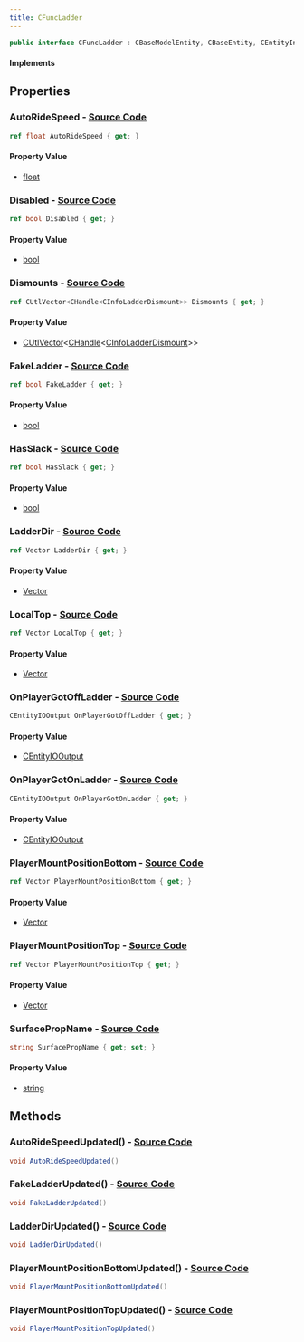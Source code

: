 ```yaml
---
title: CFuncLadder
---
```


```csharp
public interface CFuncLadder : CBaseModelEntity, CBaseEntity, CEntityInstance, ISchemaClass<CEntityInstance>, ISchemaClass<CBaseEntity>, ISchemaClass<CBaseModelEntity>, ISchemaClass<CFuncLadder>, ISchemaField, ISchemaClass, INativeHandle
```

#### Implements

## Properties

### **AutoRideSpeed** - [Source Code](https://github.com/swiftly-solution/swiftlys2/blob/main/managed/src/SwiftlyS2.Generated/Schemas/Interfaces/CFuncLadder.cs#L26)

```csharp
ref float AutoRideSpeed { get; }
```

#### Property Value

- [float](https://learn.microsoft.com/dotnet/api/system.single)

### **Disabled** - [Source Code](https://github.com/swiftly-solution/swiftlys2/blob/main/managed/src/SwiftlyS2.Generated/Schemas/Interfaces/CFuncLadder.cs#L28)

```csharp
ref bool Disabled { get; }
```

#### Property Value

- [bool](https://learn.microsoft.com/dotnet/api/system.boolean)

### **Dismounts** - [Source Code](https://github.com/swiftly-solution/swiftlys2/blob/main/managed/src/SwiftlyS2.Generated/Schemas/Interfaces/CFuncLadder.cs#L18)

```csharp
ref CUtlVector<CHandle<CInfoLadderDismount>> Dismounts { get; }
```

#### Property Value

- [CUtlVector](/docs/api/-1)<[CHandle](/docs/api/shared/natives/chandle-1)<[CInfoLadderDismount](/docs/api/shared/schemadefinitions/cinfoladderdismount)>>

### **FakeLadder** - [Source Code](https://github.com/swiftly-solution/swiftlys2/blob/main/managed/src/SwiftlyS2.Generated/Schemas/Interfaces/CFuncLadder.cs#L30)

```csharp
ref bool FakeLadder { get; }
```

#### Property Value

- [bool](https://learn.microsoft.com/dotnet/api/system.boolean)

### **HasSlack** - [Source Code](https://github.com/swiftly-solution/swiftlys2/blob/main/managed/src/SwiftlyS2.Generated/Schemas/Interfaces/CFuncLadder.cs#L32)

```csharp
ref bool HasSlack { get; }
```

#### Property Value

- [bool](https://learn.microsoft.com/dotnet/api/system.boolean)

### **LadderDir** - [Source Code](https://github.com/swiftly-solution/swiftlys2/blob/main/managed/src/SwiftlyS2.Generated/Schemas/Interfaces/CFuncLadder.cs#L16)

```csharp
ref Vector LadderDir { get; }
```

#### Property Value

- [Vector](/docs/api/shared/natives/vector)

### **LocalTop** - [Source Code](https://github.com/swiftly-solution/swiftlys2/blob/main/managed/src/SwiftlyS2.Generated/Schemas/Interfaces/CFuncLadder.cs#L20)

```csharp
ref Vector LocalTop { get; }
```

#### Property Value

- [Vector](/docs/api/shared/natives/vector)

### **OnPlayerGotOffLadder** - [Source Code](https://github.com/swiftly-solution/swiftlys2/blob/main/managed/src/SwiftlyS2.Generated/Schemas/Interfaces/CFuncLadder.cs#L38)

```csharp
CEntityIOOutput OnPlayerGotOffLadder { get; }
```

#### Property Value

- [CEntityIOOutput](/docs/api/shared/schemadefinitions/centityiooutput)

### **OnPlayerGotOnLadder** - [Source Code](https://github.com/swiftly-solution/swiftlys2/blob/main/managed/src/SwiftlyS2.Generated/Schemas/Interfaces/CFuncLadder.cs#L36)

```csharp
CEntityIOOutput OnPlayerGotOnLadder { get; }
```

#### Property Value

- [CEntityIOOutput](/docs/api/shared/schemadefinitions/centityiooutput)

### **PlayerMountPositionBottom** - [Source Code](https://github.com/swiftly-solution/swiftlys2/blob/main/managed/src/SwiftlyS2.Generated/Schemas/Interfaces/CFuncLadder.cs#L24)

```csharp
ref Vector PlayerMountPositionBottom { get; }
```

#### Property Value

- [Vector](/docs/api/shared/natives/vector)

### **PlayerMountPositionTop** - [Source Code](https://github.com/swiftly-solution/swiftlys2/blob/main/managed/src/SwiftlyS2.Generated/Schemas/Interfaces/CFuncLadder.cs#L22)

```csharp
ref Vector PlayerMountPositionTop { get; }
```

#### Property Value

- [Vector](/docs/api/shared/natives/vector)

### **SurfacePropName** - [Source Code](https://github.com/swiftly-solution/swiftlys2/blob/main/managed/src/SwiftlyS2.Generated/Schemas/Interfaces/CFuncLadder.cs#L34)

```csharp
string SurfacePropName { get; set; }
```

#### Property Value

- [string](https://learn.microsoft.com/dotnet/api/system.string)

## Methods

### **AutoRideSpeedUpdated()** - [Source Code](https://github.com/swiftly-solution/swiftlys2/blob/main/managed/src/SwiftlyS2.Generated/Schemas/Interfaces/CFuncLadder.cs#L43)

```csharp
void AutoRideSpeedUpdated()
```

### **FakeLadderUpdated()** - [Source Code](https://github.com/swiftly-solution/swiftlys2/blob/main/managed/src/SwiftlyS2.Generated/Schemas/Interfaces/CFuncLadder.cs#L44)

```csharp
void FakeLadderUpdated()
```

### **LadderDirUpdated()** - [Source Code](https://github.com/swiftly-solution/swiftlys2/blob/main/managed/src/SwiftlyS2.Generated/Schemas/Interfaces/CFuncLadder.cs#L40)

```csharp
void LadderDirUpdated()
```

### **PlayerMountPositionBottomUpdated()** - [Source Code](https://github.com/swiftly-solution/swiftlys2/blob/main/managed/src/SwiftlyS2.Generated/Schemas/Interfaces/CFuncLadder.cs#L42)

```csharp
void PlayerMountPositionBottomUpdated()
```

### **PlayerMountPositionTopUpdated()** - [Source Code](https://github.com/swiftly-solution/swiftlys2/blob/main/managed/src/SwiftlyS2.Generated/Schemas/Interfaces/CFuncLadder.cs#L41)

```csharp
void PlayerMountPositionTopUpdated()
```

